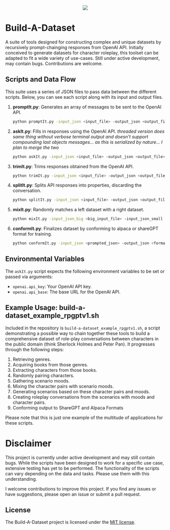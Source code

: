<p align="center">
  <img src="https://github.com/practicaldreamer/build-a-dataset/assets/78515588/79520f21-8d36-4431-b2bf-8574732dac5d" />
</p>

# Build-A-Dataset

A suite of tools designed for constructing complex and unique datasets by recursively prompt-chainging responses from OpenAI API. Initially conceived to generate datasets for character roleplay, this toolset can be adapted to fit a wide variety of use-cases. Still under active development, may contain bugs. Contributions are welcome.

## Scripts and Data Flow

This suite uses a series of JSON files to pass data between the different scripts. Below, you can see each script along with its input and output files.

1. **promptIt.py**: Generates an array of messages to be sent to the OpenAI API.

    ```bash
    python promptIt.py -input_json <input_file> -output_json <output_file> -list_size <number> -first_prompt <prompt> -next_prompt <prompt> -assistant_prompt <prompt>
    ```

2. **askIt.py**: Fills in responses using the OpenAI API.
*threaded version does same thing without verbose terminal output and doesn't support compounding last objects messages... as this is serialized by nature... I plan to merge the two*

    ```bash
    python askIt.py -input_json <input_file> -output_json <output_file> -include_chat_history -max_chat_history <number> -resume -api_key <api_key> -api_url <api_url> -model <model> -temperature <value> -top_p <value> -presence_penalty <value> -frequency_penalty <value> -max_tokens <number>
    ```

3. **trimIt.py**: Trims responses obtained from the OpenAI API.

    ```bash
    python trimIt.py -input_json <input_file> -output_json <output_file> -trim_lines_from_start <number> -trim_lines_from_end <number> -trim_assistant_prompt -trim_blanks -last_line_starts_with <string>
    ```

4. **splitIt.py**: Splits API responses into properties, discarding the conversation.

    ```bash
    python splitIt.py -input_json <input_file> -output_json <output_file> -split_on <string> -new_key <key>
    ```

5. **mixIt.py**: Randomly matches a left dataset with a right dataset.

    ```bash
    python mixIt.py -input_json_big <big_input_file> -input_json_small <small_input_file> -output_json <output_file> -iterations <number>
    ```
    
6. **conformIt.py**: Finalizes dataset by conforming to alpaca or shareGPT format for training.

    ```bash
    python conformIt.py -input_json <prompted_json> -output_json <formatted_json> -format <"Alpaca" or "ShareGPT">
    ```

## Environmental Variables

The `askIt.py` script expects the following environment variables to be set or passed via arguments:

- `openai.api_key`: Your OpenAI API key.
- `openai.api_base`: The base URL for the OpenAI API.

## Example Usage: build-a-dataset_example_rpgptv1.sh

Included in the repository is `build-a-dataset_example_rpgptv1.sh`, a script demonstrating a possible way to chain together these tools to build a comprehensive dataset of role-play conversations between characters in the public domain (think Sherlock Holmes and Peter Pan). It progresses through the following steps:

1. Retrieving genres.
2. Acquiring books from those genres.
3. Extracting characters from those books.
4. Randomly pairing characters.
5. Gathering scenario moods.
6. Mixing the character pairs with scenario moods.
7. Generating scenarios based on these character pairs and moods.
8. Creating roleplay conversations from the scenarios with moods and character pairs.
9. Conforming output to ShareGPT and Alpaca Formats

Please note that this is just one example of the multitude of applications for these scripts.

# Disclaimer

This project is currently under active development and may still contain bugs. While the scripts have been designed to work for a specific use case, extensive testing has yet to be performed. The functionality of the scripts can vary depending on the data and tasks. Please use them with this understanding. 

I welcome contributions to improve this project. If you find any issues or have suggestions, please open an issue or submit a pull request.

## License

The Build-A-Dataset project is licensed under the [MIT license](LICENSE).
